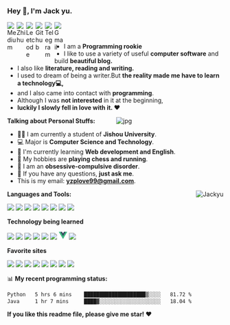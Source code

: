 ### Hey 👋, I'm Jack yu.

<a href="https://medium.com/">
  <img align="left" alt="Medium" width="22px" src="https://cdn.jsdelivr.net/npm/simple-icons@3.12.2/icons/medium.svg" />
</a>
<a href="https://www.zhihu.com/people/zhen-liang-liao-62">
  <img align="left" alt="Zhihu" width="22px" src="https://cdn.jsdelivr.net/npm/simple-icons@v3/icons/zhihu.svg" />
</a>
<a href="https://leetcode-cn.com/u/Jack_yu-1999/">
  <img align="left" alt="Leetcode" width="22px" src="https://cdn.jsdelivr.net/npm/simple-icons@v3/icons/leetcode.svg" />
</a>
<a href="https://github.com/yzp-99/">
  <img align="left" alt="Github" width="22px" src="https://cdn.jsdelivr.net/npm/simple-icons@v3/icons/github.svg" />
</a>
<a href="https://t.me/joinchat/AAAAAFhPQ4We6zukAHmHrQ">
  <img align="left" alt="Telegram" width="22px" src="https://cdn.jsdelivr.net/npm/simple-icons@3.12.2/icons/telegram.svg" />
</a>
<a href="https://mail.google.com/ ">
  <img align="left" alt="Gmail" width="22px" src="https://cdn.jsdelivr.net/npm/simple-icons@3.12.2/icons/gmail.svg" />
</a>

<br />
<br />

- I am a **Programming rookie** 
- I like to use a variety of useful **computer software** and build  **beautiful blog.**
- I also like **literature, reading and writing.** 
- I used to dream of being a writer.But **the reality made me have to learn a technology💻,**
- and I also came into contact with **programming**.
- Although I was **not interested** in it at the beginning,
- **luckily I slowly fell in love with it. ❤️**

<img align="right" alt="jpg" width="250px" src="https://cdn.jsdelivr.net/gh/Jackyu-1999/CDN-Static@main/熊猫.jpg" />

**Talking about Personal Stuffs:**

- 👨‍🏛 I am currently a student of **Jishou University**.
- 💻 Major is **Computer Science and Technology**.
- 🌱 I'm currently learning **Web development and English**. 
- 🤔 My hobbies are **playing chess and running**.
- 💼 I am an **obsessive-compulsive disorder**.
- 💬 If you have any questions, **just ask me**.
- This is my email: **yzplove99@gmail.com**.


<img align="right"  src="https://github-readme-stats.vercel.app/api?username=Jackyu-1999&count_private=true&show_icons=true" alt="Jackyu" />

**Languages and Tools:**  

<code><img height="20" src="https://cdn.jsdelivr.net/npm/simple-icons@3.12.2/icons/python.svg"></code>
<code><img height="20" src="https://cdn.jsdelivr.net/npm/simple-icons@3.12.2/icons/html5.svg"></code>
<code><img height="20" src="https://cdn.jsdelivr.net/npm/simple-icons@3.12.2/icons/css3.svg"></code>
<code><img height="20" src="https://cdn.jsdelivr.net/npm/simple-icons@3.12.2/icons/javascript.svg"></code>
<code><img height="20" src="https://cdn.jsdelivr.net/npm/simple-icons@3.12.2/icons/sublimetext.svg"></code>
<code><img height="20" src="https://cdn.jsdelivr.net/npm/simple-icons@3.12.2/icons/pycharm.svg"></code>
<code><img height="20" src="https://cdn.jsdelivr.net/npm/simple-icons@3.12.2/icons/git.svg"></code>
<code><img height="20" src="https://cdn.jsdelivr.net/npm/simple-icons@3.12.2/icons/mysql.svg"></code>


**Technology being learned**

<code><img height="20" src="https://cdn.jsdelivr.net/npm/simple-icons@3.12.2/icons/linux.svg"></code>
<code><img height="20" src="https://cdn.jsdelivr.net/npm/simple-icons@3.12.2/icons/vim.svg"></code>
<code><img height="20" src="https://cdn.jsdelivr.net/npm/simple-icons@3.12.2/icons/django.svg"></code>
<code><img height="20" src="https://www.vectorlogo.zone/logos/pocoo_flask/pocoo_flask-icon.svg"></code>
<code><img height="20" src="https://cdn.jsdelivr.net/npm/simple-icons@3.12.2/icons/jquery.svg"></code>
<code><img height="20" src="https://cdn.jsdelivr.net/npm/simple-icons@3.12.2/icons/typescript.svg"></code>
<code><img height="20" src="https://raw.githubusercontent.com/devicons/devicon/master/icons/vuejs/vuejs-original.svg"></code>
<code><img height="20" src="https://cdn.jsdelivr.net/npm/simple-icons@3.12.2/icons/react.svg"></code>

**Favorite sites**

<code><img height="20" src="https://cdn.jsdelivr.net/npm/simple-icons@3.12.2/icons/github.svg"></code>
<code><img height="20" src="https://cdn.jsdelivr.net/npm/simple-icons@3.12.2/icons/google.svg"></code>
<code><img height="20" src="https://cdn.jsdelivr.net/npm/simple-icons@3.12.2/icons/stackoverflow.svg"></code>
<code><img height="20" src="https://cdn.jsdelivr.net/npm/simple-icons@3.12.2/icons/youtube.svg"></code>
<code><img height="20" src="https://cdn.jsdelivr.net/npm/simple-icons@3.12.2/icons/steam.svg"></code>
<code><img height="20" src="https://cdn.jsdelivr.net/npm/simple-icons@3.12.2/icons/freecodecamp.svg"></code>
<code><img height="20" src="https://cdn.jsdelivr.net/npm/simple-icons@3.12.2/icons/w3c.svg"></code>
<code><img height="20" src="https://cdn.jsdelivr.net/npm/simple-icons@3.12.2/icons/stackoverflow.svg"></code>


📊 **My recent programming status:**
<!--START_SECTION:waka-->
```text
Python   5 hrs 6 mins    ████████████████████▒░░░░   81.72 % 
Java     1 hr 7 mins     ████▓░░░░░░░░░░░░░░░░░░░░   18.04 % 
```
<!--END_SECTION:waka-->

**If you like this readme file, please give me star! ❤️**
